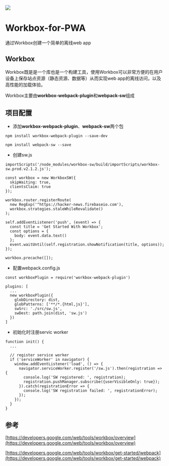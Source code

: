 ![](https://user-images.githubusercontent.com/110953/28352645-7a8a66d8-6c0c-11e7-83af-752609e7e072.png)
# Workbox-for-PWA
通过Workbox创建一个简单的离线web app

## Workbox
Workbox既是是一个库也是一个构建工具，使用Workbox可以非常方便的在用户设备上保存站点资源（静态资源、数据等）从而实现web app的离线访问，以及高性能的加载体验。

Workbox主要由**workbox-webpack-plugin**和**webpack-sw**组成

## 项目配置
- 添加**workbox-webpack-plugin**、**webpack-sw**两个包
```
npm install workbox-webpack-plugin --save-dev

npm install webpack-sw --save
```

- 创建sw.js
```
importScripts('/node_modules/workbox-sw/build/importScripts/workbox-sw.prod.v2.1.2.js');

const workbox = new WorkboxSW({
  skipWaiting: true,
  clientsClaim: true
});

workbox.router.registerRoute(
  new RegExp('^https://hacker-news.firebaseio.com'),
  workbox.strategies.staleWhileRevalidate()
);

self.addEventListener('push', (event) => {
  const title = 'Get Started With Workbox';
  const options = {
    body: event.data.text()
  };
  event.waitUntil(self.registration.showNotification(title, options));
});

workbox.precache([]);
```

- 配置webpack.config.js
```
const workboxPlugin = require('workbox-webpack-plugin')
   
plugins: [
  ...
  new workboxPlugin({
    globDirectory: dist,
    globPatterns: ['**/*.{html,js}'],
    swSrc: './src/sw.js',
    swDest: path.join(dist, 'sw.js')
  })
]

```

- 初始化时注册servic worker
```
function init() {
  ...
  
  // register service worker
  if ('serviceWorker' in navigator) {
    window.addEventListener('load', () => {
      navigator.serviceWorker.register('/sw.js').then(registration => {
        console.log('SW registered: ', registration);
        registration.pushManager.subscribe({userVisibleOnly: true});
      }).catch(registrationError => {
        console.log('SW registration failed: ', registrationError);
      });
    });
  }
}
```

## 参考
[https://developers.google.com/web/tools/workbox/overview](https://developers.google.com/web/tools/workbox/overview)

[https://developers.google.com/web/tools/workbox/get-started/webpack](https://developers.google.com/web/tools/workbox/get-started/webpack)
